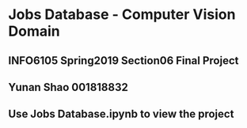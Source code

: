 # Jobs Database - Computer Vision Domain
## INFO6105 Spring2019 Section06 Final Project
## Yunan Shao 001818832

## Use Jobs Database.ipynb to view the project